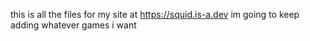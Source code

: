 this is all the files for my site at https://squid.is-a.dev im going to keep adding whatever games i want
